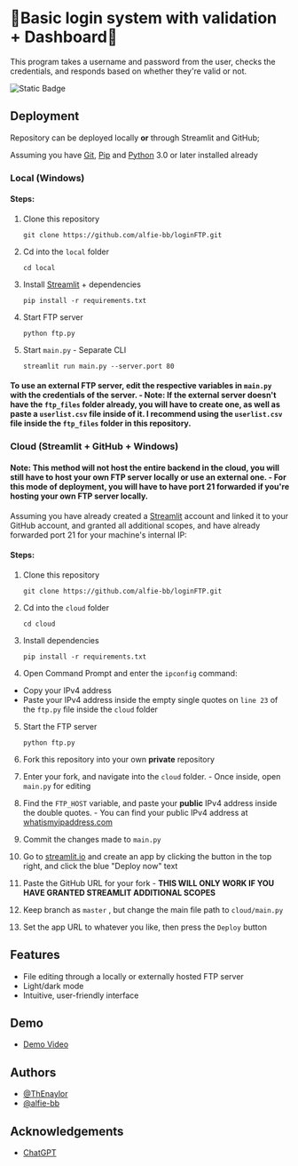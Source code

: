 
# 💯Basic login system with validation + Dashboard💯

This program takes a username and password from the user, checks the credentials, and responds based on whether they're valid or not.

![Static Badge](https://img.shields.io/badge/Python-3.12-blue?style=for-the-badge&link=https%3A%2F%2Fwww.python.org%2Fdownloads%2Frelease%2Fpython-3128%2F)



## Deployment 
Repository can be deployed locally **or** through Streamlit and GitHub;

Assuming you have [Git](https://git-scm.com/downloads), [Pip](https://pip.pypa.io/en/stable/installation/) and [Python](https://www.python.org/downloads/) 3.0 or later installed already

### Local (Windows)




#### Steps:


1. Clone this repository

    ```
    git clone https://github.com/alfie-bb/loginFTP.git
    ```
2. Cd into the `local` folder
    ```
    cd local
    ```
3. Install [Streamlit](https://streamlit.io) + dependencies

    ```
    pip install -r requirements.txt
    ```
4. Start FTP server

    ```
    python ftp.py
    ```
5. Start `main.py` - Separate CLI
    ```
    streamlit run main.py --server.port 80
    ```

#### To use an external FTP server, edit the respective variables in `main.py` with the credentials of the server. - Note: If the **external** server doesn't have the `ftp_files` folder already, you will have to create one, as well as paste a `userlist.csv` file inside of it. I recommend using the `userlist.csv` file inside the `ftp_files` folder in this repository. 

### Cloud (Streamlit + GitHub + Windows)

#### Note: This method will not host the entire backend in the cloud, you will still have to host your own FTP server locally or use an external one. - For this mode of deployment, you will have to have port 21 forwarded if you're hosting your own FTP server locally.

Assuming you have already created a [Streamlit](https://streamlit.io) account and linked it to your GitHub account, and granted all additional scopes, and have already forwarded port 21 for your machine's internal IP:

#### Steps:


1. Clone this repository
    ```
    git clone https://github.com/alfie-bb/loginFTP.git
    ```
2. Cd into the `cloud` folder
    ```
    cd cloud
    ```
3. Install dependencies

    ```
    pip install -r requirements.txt
    ```
4. Open Command Prompt and enter the `ipconfig` command:
- Copy your IPv4 address
- Paste your IPv4 address inside the empty single quotes on `line 23` of the `ftp.py` file inside the `cloud` folder 

5. Start the FTP server

    ```
    python ftp.py
    ```
6. Fork this repository into your own **private** repository
7. Enter your fork, and navigate into the `cloud` folder. - Once inside, open `main.py` for editing
8. Find the `FTP_HOST` variable, and paste your **public** IPv4 address inside the double quotes. - You can find your public IPv4 address at [whatismyipaddress.com](https://whatismyipaddress.com/)
9. Commit the changes made to `main.py`
10. Go to [streamlit.io](https://streamlit.io) and create an app by clicking the button in the top right, and click the blue "Deploy now" text
11. Paste the GitHub URL for your fork - **THIS WILL ONLY WORK IF YOU HAVE GRANTED STREAMLIT ADDITIONAL SCOPES**
12. Keep branch as `master` , but change the main file path to `cloud/main.py`
13. Set the app URL to whatever you like, then press the `Deploy` button



    


## Features

- File editing through a locally or externally hosted FTP server
- Light/dark mode
- Intuitive, user-friendly interface

## Demo

- [Demo Video](https://github.com/alfie-bb/loginFTP/blob/23e973efababaa7643eba894a09267a33d8679dd/demo.mp4)


## Authors

- [@ThEnaylor](https://github.com/ThEnaylor)
- [@alfie-bb](https://github.com/alfie-bb)



## Acknowledgements

- [ChatGPT](https://chat.openai.com)

